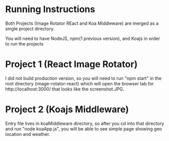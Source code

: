 # Running Instructions
Both Projects (Image Rotator REact and Koa Middleware) are merged as a single project directory. 

You will need to have NodeJS, npm(1 previous version), and Koajs in order to run the projects

# Project 1 (React Image Rotator)
I did not build production version, so you will need to run "npm start" in the root directory (image-rotator-react) which will open the browser tab for http://localhost:3000/ that looks like the screenshot.JPG. 

# Project 2 (Koajs Middleware)
Entry file lives in koaMiddleware directory, so after you cd into that directory and run "node koaApp.js", you will be able to see simple page showing geo location and weather. 
